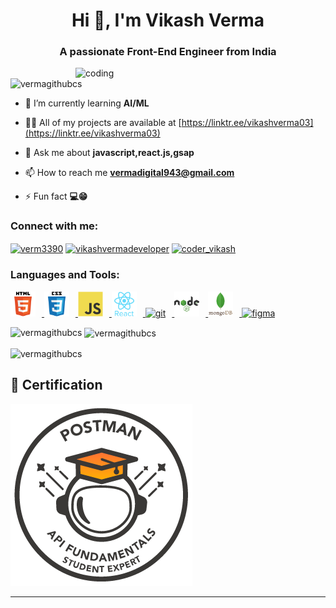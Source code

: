 <h1 align="center">Hi 👋, I'm Vikash Verma</h1>
<h3 align="center">A passionate Front-End Engineer from India</h3>

<img align="right" alt="coding" width="400" src="https://user-images.githubusercontent.com/55389276/140866485-8fb1c876-9a8f-4d6a-98dc-08c4981eaf70.gif">

<p align="left"> <img src="https://komarev.com/ghpvc/?username=vermagithubcs&label=Profile%20views&color=0e75b6&style=flat" alt="vermagithubcs" /> </p>

- 🌱 I’m currently learning **AI/ML**

 - 👨‍💻 All of my projects are available at [https://linktr.ee/vikashverma03](https://linktr.ee/vikashverma03)

- 💬 Ask me about **javascript,react.js,gsap**

- 📫 How to reach me **vermadigital943@gmail.com**

- ⚡ Fun fact **💻😁**

<h3 align="left">Connect with me:</h3>
<p align="left">
<a href="https://twitter.com/verm3390" target="blank"><img align="center" src="https://raw.githubusercontent.com/rahuldkjain/github-profile-readme-generator/master/src/images/icons/Social/twitter.svg" alt="verm3390" height="30" width="40" /></a>
<a href="https://linkedin.com/in/vikashvermadeveloper" target="blank"><img align="center" src="https://raw.githubusercontent.com/rahuldkjain/github-profile-readme-generator/master/src/images/icons/Social/linked-in-alt.svg" alt="vikashvermadeveloper" height="30" width="40" /></a>
<a href="https://instagram.com/coder_vikash" target="blank"><img align="center" src="https://raw.githubusercontent.com/rahuldkjain/github-profile-readme-generator/master/src/images/icons/Social/instagram.svg" alt="coder_vikash" height="30" width="40" /></a>
</p>

<h3 align="left">Languages and Tools:</h3>
<p align="left">
  <a href="https://www.w3.org/html/" target="_blank" rel="noreferrer">
    <img src="https://raw.githubusercontent.com/devicons/devicon/master/icons/html5/html5-original-wordmark.svg" alt="html5" width="40" height="40" style="margin-right:10px;"/>
  </a>
  <a href="https://www.w3schools.com/css/" target="_blank" rel="noreferrer">
    <img src="https://raw.githubusercontent.com/devicons/devicon/master/icons/css3/css3-original-wordmark.svg" alt="css3" width="40" height="40" style="margin-right:10px;"/>
  </a>
  <a href="https://developer.mozilla.org/en-US/docs/Web/JavaScript" target="_blank" rel="noreferrer">
    <img src="https://raw.githubusercontent.com/devicons/devicon/master/icons/javascript/javascript-original.svg" alt="javascript" width="40" height="40" style="margin-right:10px;"/>
  </a>
  <a href="https://reactjs.org/" target="_blank" rel="noreferrer">
    <img src="https://raw.githubusercontent.com/devicons/devicon/master/icons/react/react-original-wordmark.svg" alt="react" width="40" height="40" style="margin-right:10px;"/>
  </a>
  <a href="https://git-scm.com/" target="_blank" rel="noreferrer">
    <img src="https://www.vectorlogo.zone/logos/git-scm/git-scm-icon.svg" alt="git" width="40" height="40" style="margin-right:10px;"/>
  </a>
  <a href="https://nodejs.org" target="_blank" rel="noreferrer">
    <img src="https://raw.githubusercontent.com/devicons/devicon/master/icons/nodejs/nodejs-original-wordmark.svg" alt="nodejs" width="40" height="40" style="margin-right:10px;"/>
  </a>
  <a href="https://www.mongodb.com/" target="_blank" rel="noreferrer">
    <img src="https://raw.githubusercontent.com/devicons/devicon/master/icons/mongodb/mongodb-original-wordmark.svg" alt="mongodb" width="40" height="40" style="margin-right:10px;"/>
  </a>
  <a href="https://www.figma.com/" target="_blank" rel="noreferrer">
    <img src="https://www.vectorlogo.zone/logos/figma/figma-icon.svg" alt="figma" width="40" height="40"/>
  </a>
</p>


<p><img align="left" src="https://github-readme-stats.vercel.app/api/top-langs?username=vermagithubcs&show_icons=true&locale=en&layout=compact" alt="vermagithubcs" /></p>

<p>&nbsp;<img align="center" src="https://github-readme-stats.vercel.app/api?username=vermagithubcs&show_icons=true&locale=en" alt="vermagithubcs" /></p>

<p><img align="center" src="https://github-readme-streak-stats.herokuapp.com/?user=vermagithubcs&" alt="vermagithubcs" /></p>

## 🏅 Certification

[![Postman API Fundamentals Student Expert](https://raw.githubusercontent.com/vermagithubcs/vermagithubcs/main/Postman%20-%20Postman%20API%20Fundamentals%20Student%20Expert.png)](https://badgr.com/public/assertions/I3SPLCeCTzeZw97m-83VqA)


---
